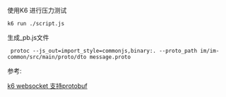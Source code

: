 使用K6 进行压力测试

```shell
k6 run ./script.js
```
生成_pb.js文件
```shell
 protoc --js_out=import_style=commonjs,binary:. --proto_path im/im-common/src/main/proto/dto message.proto
```
参考:

[k6 websocket 支持protobuf](https://github.com/sparrowjack/k6_protobuff_demo)